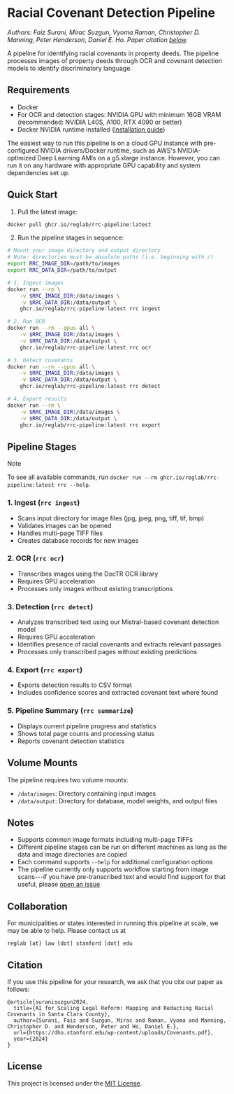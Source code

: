 # Racial Covenant Detection Pipeline

*Authors: Faiz Surani, Mirac Suzgun, Vyoma Raman, Christopher D. Manning, Peter Henderson, Daniel E. Ho. Paper citation [below](#citation).*

A pipeline for identifying racial covenants in property deeds. The pipeline processes images of property deeds through OCR and covenant detection models to identify discriminatory language.

## Requirements

- Docker
- For OCR and detection stages: NVIDIA GPU with minimum 16GB VRAM (recommended: NVIDIA L40S, A100, RTX 4090 or better)
- Docker NVIDIA runtime installed ([installation guide](https://docs.nvidia.com/datacenter/cloud-native/container-toolkit/latest/install-guide.html))

The easiest way to run this pipeline is on a cloud GPU instance with pre-configured NVIDIA drivers/Docker runtime, such as AWS's NVIDIA-optimized Deep Learning AMIs on a g5.xlarge instance. However, you can run it on any hardware with appropriate GPU capability and system dependencies set up.

## Quick Start

1. Pull the latest image:
```bash
docker pull ghcr.io/reglab/rrc-pipeline:latest
```

2. Run the pipeline stages in sequence:

```bash
# Mount your image directory and output directory
# Note: directories must be absolute paths (i.e. beginning with /)
export RRC_IMAGE_DIR=/path/to/images
export RRC_DATA_DIR=/path/to/output

# 1. Ingest images
docker run --rm \
    -v $RRC_IMAGE_DIR:/data/images \
    -v $RRC_DATA_DIR:/data/output \
    ghcr.io/reglab/rrc-pipeline:latest rrc ingest

# 2. Run OCR
docker run --rm --gpus all \
    -v $RRC_IMAGE_DIR:/data/images \
    -v $RRC_DATA_DIR:/data/output \
    ghcr.io/reglab/rrc-pipeline:latest rrc ocr

# 3. Detect covenants
docker run --rm --gpus all \
    -v $RRC_IMAGE_DIR:/data/images \
    -v $RRC_DATA_DIR:/data/output \
    ghcr.io/reglab/rrc-pipeline:latest rrc detect

# 4. Export results
docker run --rm \
    -v $RRC_IMAGE_DIR:/data/images \
    -v $RRC_DATA_DIR:/data/output \
    ghcr.io/reglab/rrc-pipeline:latest rrc export
```

## Pipeline Stages

> [!NOTE]
> To see all available commands, run `docker run --rm ghcr.io/reglab/rrc-pipeline:latest rrc --help`.

### 1. Ingest (`rrc ingest`)
- Scans input directory for image files (jpg, jpeg, png, tiff, tif, bmp)
- Validates images can be opened
- Handles multi-page TIFF files
- Creates database records for new images

### 2. OCR (`rrc ocr`)
- Transcribes images using the DocTR OCR library
- Requires GPU acceleration
- Processes only images without existing transcriptions

### 3. Detection (`rrc detect`)
- Analyzes transcribed text using our Mistral-based covenant detection model
- Requires GPU acceleration
- Identifies presence of racial covenants and extracts relevant passages
- Processes only transcribed pages without existing predictions

### 4. Export (`rrc export`)
- Exports detection results to CSV format
- Includes confidence scores and extracted covenant text where found

### 5. Pipeline Summary (`rrc summarize`)
- Displays current pipeline progress and statistics
- Shows total page counts and processing status
- Reports covenant detection statistics

## Volume Mounts

The pipeline requires two volume mounts:

- `/data/images`: Directory containing input images
- `/data/output`: Directory for database, model weights, and output files

## Notes

- Supports common image formats including multi-page TIFFs
- Different pipeline stages can be run on different machines as long as the data and image directories are copied
- Each command supports `--help` for additional configuration options
- The pipeline currently only supports workflow starting from image scans---if you have pre-transcribed text and would find support for that useful, please [open an issue](https://github.com/reglab/rrc-pipeline/issues)

## Collaboration

For municipalities or states interested in running this pipeline at scale, we may be able to help. Please contact us at
```
reglab [at] law [dot] stanford [dot] edu
```

## Citation

If you use this pipeline for your research, we ask that you cite our paper as follows:
```
@article{suranisuzgun2024,
  title={AI for Scaling Legal Reform: Mapping and Redacting Racial Covenants in Santa Clara County},
  author={Surani, Faiz and Suzgun, Mirac and Raman, Vyoma and Manning, Christopher D. and Henderson, Peter and Ho, Daniel E.},
  url={https://dho.stanford.edu/wp-content/uploads/Covenants.pdf},
  year={2024}
}
```

## License

This project is licensed under the [MIT License](LICENSE).
